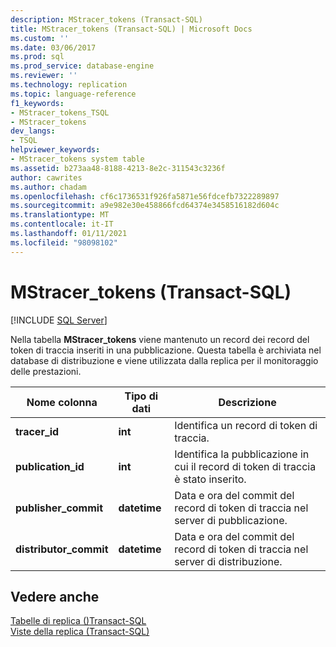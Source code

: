 ```yaml
---
description: MStracer_tokens (Transact-SQL)
title: MStracer_tokens (Transact-SQL) | Microsoft Docs
ms.custom: ''
ms.date: 03/06/2017
ms.prod: sql
ms.prod_service: database-engine
ms.reviewer: ''
ms.technology: replication
ms.topic: language-reference
f1_keywords:
- MStracer_tokens_TSQL
- MStracer_tokens
dev_langs:
- TSQL
helpviewer_keywords:
- MStracer_tokens system table
ms.assetid: b273aa48-8188-4213-8e2c-311543c3236f
author: cawrites
ms.author: chadam
ms.openlocfilehash: cf6c1736531f926fa5871e56fdcefb7322289897
ms.sourcegitcommit: a9e982e30e458866fcd64374e3458516182d604c
ms.translationtype: MT
ms.contentlocale: it-IT
ms.lasthandoff: 01/11/2021
ms.locfileid: "98098102"
---
```

# <a name="mstracer_tokens-transact-sql"></a>MStracer_tokens (Transact-SQL)
[!INCLUDE [SQL Server](../../includes/applies-to-version/sqlserver.md)]

  Nella tabella **MStracer_tokens** viene mantenuto un record dei record del token di traccia inseriti in una pubblicazione. Questa tabella è archiviata nel database di distribuzione e viene utilizzata dalla replica per il monitoraggio delle prestazioni.  
  
|Nome colonna|Tipo di dati|Descrizione|  
|-----------------|---------------|-----------------|  
|**tracer_id**|**int**|Identifica un record di token di traccia.|  
|**publication_id**|**int**|Identifica la pubblicazione in cui il record di token di traccia è stato inserito.|  
|**publisher_commit**|**datetime**|Data e ora del commit del record di token di traccia nel server di pubblicazione.|  
|**distributor_commit**|**datetime**|Data e ora del commit del record di token di traccia nel server di distribuzione.|  
  
## <a name="see-also"></a>Vedere anche  
 [Tabelle di replica &#40;&#41;Transact-SQL ](../../relational-databases/system-tables/replication-tables-transact-sql.md)   
 [Viste della replica &#40;Transact-SQL&#41;](../../relational-databases/system-views/replication-views-transact-sql.md)  
  
  
